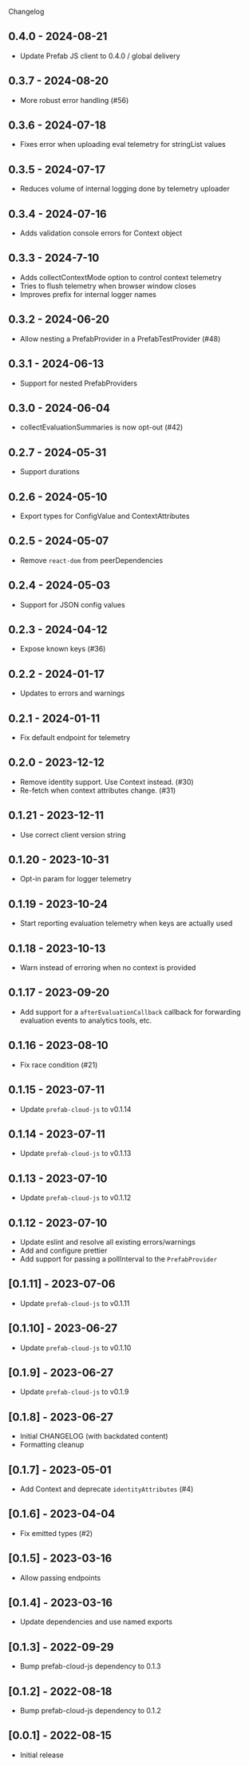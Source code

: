 Changelog

## 0.4.0 - 2024-08-21

- Update Prefab JS client to 0.4.0 / global delivery

## 0.3.7 - 2024-08-20

- More robust error handling (#56)

## 0.3.6 - 2024-07-18

- Fixes error when uploading eval telemetry for stringList values

## 0.3.5 - 2024-07-17

- Reduces volume of internal logging done by telemetry uploader

## 0.3.4 - 2024-07-16

- Adds validation console errors for Context object

## 0.3.3 - 2024-7-10

- Adds collectContextMode option to control context telemetry
- Tries to flush telemetry when browser window closes
- Improves prefix for internal logger names

## 0.3.2 - 2024-06-20

- Allow nesting a PrefabProvider in a PrefabTestProvider (#48)

## 0.3.1 - 2024-06-13

- Support for nested PrefabProviders

## 0.3.0 - 2024-06-04

- collectEvaluationSummaries is now opt-out (#42)

## 0.2.7 - 2024-05-31

- Support durations

## 0.2.6 - 2024-05-10

- Export types for ConfigValue and ContextAttributes

## 0.2.5 - 2024-05-07

- Remove `react-dom` from peerDependencies

## 0.2.4 - 2024-05-03

- Support for JSON config values

## 0.2.3 - 2024-04-12

- Expose known keys (#36)

## 0.2.2 - 2024-01-17

- Updates to errors and warnings

## 0.2.1 - 2024-01-11

- Fix default endpoint for telemetry

## 0.2.0 - 2023-12-12

- Remove identity support. Use Context instead. (#30)
- Re-fetch when context attributes change. (#31)

## 0.1.21 - 2023-12-11

- Use correct client version string

## 0.1.20 - 2023-10-31

- Opt-in param for logger telemetry

## 0.1.19 - 2023-10-24

- Start reporting evaluation telemetry when keys are actually used

## 0.1.18 - 2023-10-13

- Warn instead of erroring when no context is provided

## 0.1.17 - 2023-09-20

- Add support for a `afterEvaluationCallback` callback for forwarding evaluation events to analytics
  tools, etc.

## 0.1.16 - 2023-08-10

- Fix race condition (#21)

## 0.1.15 - 2023-07-11

- Update `prefab-cloud-js` to v0.1.14

## 0.1.14 - 2023-07-11

- Update `prefab-cloud-js` to v0.1.13

## 0.1.13 - 2023-07-10

- Update `prefab-cloud-js` to v0.1.12

## 0.1.12 - 2023-07-10

- Update eslint and resolve all existing errors/warnings
- Add and configure prettier
- Add support for passing a pollInterval to the `PrefabProvider`

## [0.1.11] - 2023-07-06

- Update `prefab-cloud-js` to v0.1.11

## [0.1.10] - 2023-06-27

- Update `prefab-cloud-js` to v0.1.10

## [0.1.9] - 2023-06-27

- Update `prefab-cloud-js` to v0.1.9

## [0.1.8] - 2023-06-27

- Initial CHANGELOG (with backdated content)
- Formatting cleanup

## [0.1.7] - 2023-05-01

- Add Context and deprecate `identityAttributes` (#4)

## [0.1.6] - 2023-04-04

- Fix emitted types (#2)

## [0.1.5] - 2023-03-16

- Allow passing endpoints

## [0.1.4] - 2023-03-16

- Update dependencies and use named exports

## [0.1.3] - 2022-09-29

- Bump prefab-cloud-js dependency to 0.1.3

## [0.1.2] - 2022-08-18

- Bump prefab-cloud-js dependency to 0.1.2

## [0.0.1] - 2022-08-15

- Initial release
